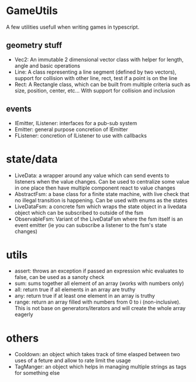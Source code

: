 # GameUtils

A few utilities usefull when writing games in typescript.

## geometry stuff 
  - Vec2: An immutable 2 dimensional vector class with helper for length, angle and basic operations
  - Line: A class representing a line segment (defined by two vectors), support for collision with other line, rect, test if a point is on the line
  - Rect: A Rectangle class, which can be built from multiple criteria such as size, position, center, etc... With support for collision and inclusion

## events
  - IEmitter, IListener: interfaces for a pub-sub system
  - Emitter: general purpose concretion of IEmitter
  - FListener: concretion of IListener to use with callbacks

# state/data
  - LiveData: a wrapper around any value which can send events to listeners when the value changes. Can be used to centralize some value in one place then have multiple component react to value changes
  - AbstractFsm: a base class for a finite state machine, with live check that no illegal transition is happening. Can be used with enums as the states
  - LiveDataFsm: a concrete fsm which wraps the state object in a livedata object which can be subscribed to outside of the fsm
  - ObservableFsm: Variant of the LiveDataFsm where the fsm itself is an event emitter (ie you can subscribe a listener to the fsm's state changes)

# utils
  - assert: throws an exception if passed an expression whic evaluates to false, can be used as a sanoty check
  - sum: sums together all element of an array (works with numbers only)
  - all: return true if all elements in an array are truthy
  - any: return true if at least one element in an array is truthy
  - range: return an array filled with numbers from 0 to i (non-inclusive). This is not base on generators/iterators and will create the whole array eagerly

# others
  - Cooldown: an object which takes track of time elasped between two uses of a feture and allow to rate limit the usage
  - TagManger: an object which helps in managing multiple strings as tags for something else